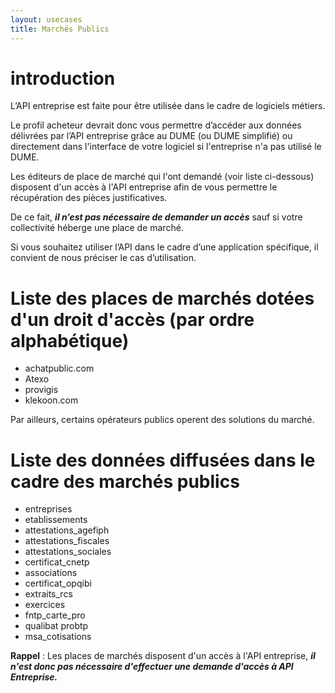 ```yaml
---
layout: usecases
title: Marchés Publics
---
```

# introduction
L’API entreprise est faite pour être utilisée dans le cadre de logiciels métiers.

Le profil acheteur devrait donc vous permettre d’accéder aux données délivrées par l’API entreprise grâce au DUME (ou DUME simplifié) ou directement dans l'interface de votre logiciel si l'entreprise n'a pas utilisé le DUME.

Les éditeurs de place de marché qui l'ont demandé (voir liste ci-dessous) disposent d'un accès à l'API entreprise afin de vous permettre le récupération des pièces justificatives. 

De ce fait, ***il n’est pas nécessaire de demander un accès*** sauf si votre collectivité héberge une place de marché.

Si vous souhaitez utiliser l’API dans le cadre d’une application spécifique, il convient de nous préciser le cas d’utilisation.

# Liste des places de marchés dotées d'un droit d'accès (par ordre alphabétique) 
- achatpublic.com
- Atexo 
- provigis
- klekoon.com

Par ailleurs, certains opérateurs publics operent des solutions du marché.

# Liste des données diffusées dans le cadre des marchés publics
- entreprises 
- etablissements
- attestations_agefiph
- attestations_fiscales
- attestations_sociales
- certificat_cnetp
- associations
- certificat_opqibi
- extraits_rcs
- exercices
- fntp_carte_pro
- qualibat probtp
- msa_cotisations 

**Rappel** : Les places de marchés disposent d'un accès à l'API entreprise, ***il n'est donc pas nécessaire d'effectuer une demande d'accès à API Entreprise.***
